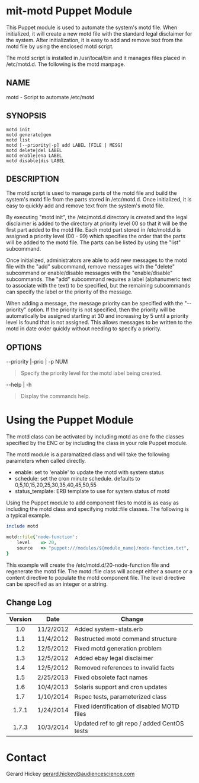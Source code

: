 mit-motd Puppet Module
======================

  This Puppet module is used to automate the system's motd file. When 
  initialized, it will create a new motd file with the standard legal
  disclaimer for the system. After initialization, it is easy to add 
  and remove text from the motd file by using the enclosed motd script. 
  
  The motd script is installed in /usr/local/bin and it manages files 
  placed in /etc/motd.d. The following is the motd manpage. 


NAME
----
  motd - Script to automate /etc/motd

SYNOPSIS
--------
    motd init
    motd generate|gen
    motd list
    motd [--priority|-p] add LABEL [FILE | MESG]
    motd delete|del LABEL
    motd enable|ena LABEL
    motd disable|dis LABEL

DESCRIPTION
-----------
The motd script is used to manage parts of the motd file and build the
system's motd file from the parts stored in /etc/motd.d. Once
initialized, it is easy to quickly add and remove text from the system's
motd file.

By executing "motd init", the /etc/motd.d directory is created and the
legal disclaimer is added to the directory at priority level 00 so that
it will be the first part added to the motd file. Each motd part stored
in /etc/motd.d is assigned a priority level (00 - 99) which specifies
the order that the parts will be added to the motd file. The parts can
be listed by using the "list" subcommand.

Once initialized, administrators are able to add new messages to the
motd file with the "add" subcommand, remove messages with the "delete"
subcommand or enable/disable messages with the "enable/disable"
subcommands. The "add" subcommand requires a label (alphanumeric text to
associate with the text) to be specified, but the remaining subcommands
can specify the label or the priority of the message.

When adding a message, the message priority can be specified with the
"--priority" option. If the priority is not specified, then the priority
will be automatically be assigned starting at 30 and increasing by 5
until a priority level is found that is not assigned. This allows
messages to be written to the motd in date order quickly without needing
to specify a priority.

OPTIONS
-------

--priority |-prio | -p NUM
>    Specify the priority level for the motd label being created.

--help | -h
>    Display the commands help.


Using the Puppet Module
=======================

The motd class can be activated by including motd as one fo the classes specified by the ENC or by including the class in your role Puppet module. 

The motd module is a paramatized class and will take the following parameters when called directly. 

* enable: set to 'enable' to update the motd with system status
* schedule: set the cron minute schedule. defaults to 0,5,10,15,20,25,30,35,40,45,50,55
* status_template: ERB template to use for system status of motd

Using the Puppet module to add component files to motd is as easy as including the motd class and specifying motd::file classes. The following is a typical example. 

```ruby
include motd

motd::file{'node-function':
    level    => 20,
    source   => "puppet:///modules/${module_name}/node-function.txt",
}
```

This example will create the /etc/motd.d/20-node-function file and regenerate the motd file. The motd::file class will accept either a source or a content directive to populate the motd component file. The level directive can be specified as an integer or a string. 


Change Log
----------

| Version | Date       | Change                                           |
|:-------:|:----------:|--------------------------------------------------|
| 1.0     | 11/2/2012  | Added system-stats.erb                           |
| 1.1     | 11/4/2012  | Restructed motd command structure                |
| 1.2     | 12/5/2012  | Fixed motd generation problem                    |
| 1.3     | 12/5/2012  | Added ebay legal disclaimer                      |
| 1.4     | 12/5/2012  | Removed references to invalid facts              |
| 1.5     | 2/25/2013  | Fixed obsolete fact names                        |
| 1.6     | 10/4/2013  | Solaris support and cron updates                 |
| 1.7     | 1/10/2014  | Rspec tests, parameterized class                 |
| 1.7.1   | 1/24/2014  | Fixed identification of disabled MOTD files      |
| 1.7.3   | 10/3/2014  | Updated ref to git repo / added CentOS tests     |



Contact
=======

Gerard Hickey
gerard.hickey@audiencescience.com